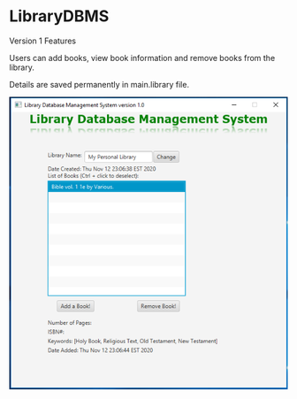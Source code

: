 # LibraryDBMS
Version 1 Features

Users can add books, view book information and remove books from the library.

Details are saved permanently in main.library file.

<img src="https://github.com/Vision-Paudel/LibraryDBMS/blob/main/LibraryDBMS.png" alt="Image could not be displayed">
